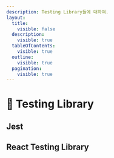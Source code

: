 ```yaml
---
description: Testing Library들에 대하여.
layout:
  title:
    visible: false
  description:
    visible: true
  tableOfContents:
    visible: true
  outline:
    visible: true
  pagination:
    visible: true
---
```


# 📘 Testing Library

## Jest

## React Testing Library
